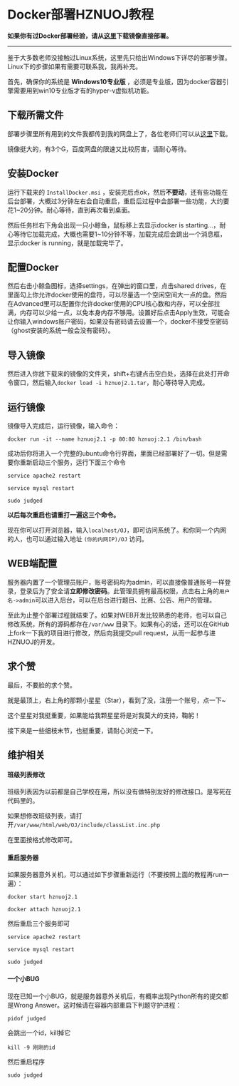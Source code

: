 # Docker部署HZNUOJ教程

**如果你有过Docker部署经验，请从[这里](http://pan.baidu.com/s/1jHMzsHo)下载镜像直接部署。**

----

鉴于大多数老师没接触过Linux系统，这里先只给出Windows下详尽的部署步骤。Linux下的步骤如果有需要可联系我，我再补充。

首先，确保你的系统是 **Windows10专业版** ，必须是专业版，因为docker容器引擎需要用到win10专业版才有的hyper-v虚拟机功能。

## 下载所需文件

部署步骤里所有用到的文件我都传到我的网盘上了，各位老师们可以从[这里](http://pan.baidu.com/s/1jHMzsHo)下载。

镜像挺大的，有3个G，百度网盘的限速又比较厉害，请耐心等待。

## 安装Docker

运行下载来的 `InstallDocker.msi` ，安装完后点ok，然后**不要动**，还有些功能在后台部署，大概过3分钟左右会自动重启，重启后过程中会部署一些功能，大约要花1~20分钟。耐心等待，直到再次看到桌面。

然后任务栏右下角会出现一只小鲸鱼，鼠标移上去显示docker is starting...，耐心等待它加载完成，大概也需要1~10分钟不等，加载完成后会跳出一个消息框，显示docker is running，就是加载完毕了。

## 配置Docker

然后右击小鲸鱼图标，选择settings，在弹出的窗口里，点击shared drives，在里面勾上你允许docker使用的盘符，可以尽量选一个空闲空间大一点的盘。然后在Advanced里可以配置你允许docker使用的CPU核心数和内存，可以全部拉满，内存可以少给一点，以免本身内存不够用。设置好后点击Apply生效，可能会让你输入windows账户密码，如果没有密码请去设置一个，docker不接受空密码（ghost安装的系统一般会没有密码）。

## 导入镜像

然后进入你放下载来的镜像的文件夹，shift+右键点击空白处，选择在此处打开命令窗口，然后输入`docker load -i hznuoj2.1.tar`，耐心等待导入完成。

## 运行镜像

镜像导入完成后，运行镜像，输入命令：

`docker run -it --name hznuoj2.1 -p 80:80 hznuoj:2.1 /bin/bash`

成功后你将进入一个完整的ubuntu命令行界面，里面已经部署好了一切。但是需要你重新启动三个服务，运行下面三个命令

`service apache2 restart`

`service mysql restart`

`sudo judged`

**以后每次重启也请重打一遍这三个命令。**

现在你可以打开浏览器，输入`localhost/OJ`，即可访问系统了。和你同一个内网的人，也可以通过输入地址 `(你的内网IP)/OJ` 访问。

## WEB端配置

服务器内置了一个管理员账户，账号密码均为admin，可以直接像普通账号一样登录，登录后为了安全请**立即修改密码**。此管理员拥有最高权限，点击右上角的`用户名->admin`可以进入后台，可以在后台进行题目、比赛、公告、用户的管理。

至此为止整个部署过程就结束了。如果对WEB开发比较熟悉的老师，也可以自己修改系统，所有的源码都存在`/var/www` 目录下。如果有心的话，还可以在GitHub上fork一下我的项目进行修改，然后向我提交pull request，从而一起参与进HZNUOJ的开发。

## 求个赞

最后，不要脸的求个赞。

就是最顶上，右上角的那颗小星星（Star），看到了没，注册一个账号，点一下~

这个星星对我挺重要，如果能给我颗星星将是对我莫大的支持，鞠躬！

接下来是一些细枝末节，也挺重要，请耐心浏览一下。

## 维护相关

#### 班级列表修改

班级列表因为以前都是自己学校在用，所以没有做特别友好的修改接口。是写死在代码里的。

如果想修改班级列表，请打开`/var/www/html/web/OJ/include/classList.inc.php`

在里面按格式修改即可。

#### 重启服务器

如果服务器意外关机，可以通过如下步骤重新运行（不要按照上面的教程再run一遍）：

`docker start hznuoj2.1`

`docker attach hznuoj2.1`

然后重启三个服务即可

`service apache2 restart`

`service mysql restart`

`sudo judged`

#### 一个小BUG

现在已知一个小BUG，就是服务器意外关机后，有概率出现Python所有的提交都是Wrong Answer。这时候请在容器内部重启下判题守护进程：

`pidof judged`

会跳出一个id，kill掉它

`kill -9 刚刚的id`

然后重启程序

`sudo judged`
